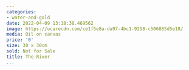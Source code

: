```yaml
---
categories:
- water-and-gold
date: 2022-04-09 13:18:38.469562
image: https://ucarecdn.com/ce1f5e8a-da97-4bc1-9258-c506885d5e18/
media: Oil on canvas
price: '0'
size: 30 x 30cm
sold: Not for Sale
title: The River
...
```

